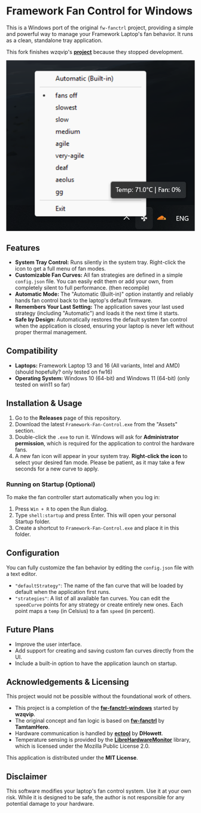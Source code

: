 # Framework Fan Control for Windows

This is a Windows port of the original `fw-fanctrl` project, providing a simple and powerful way to manage your Framework Laptop's fan behavior. It runs as a clean, standalone tray application.

This fork finishes wzqvip's **[project](https://github.com/wzqvip/fw-fanctrl-windows)** because they stopped development.

![Application Screenshot](pic1.png)

## Features

*   **System Tray Control:** Runs silently in the system tray. Right-click the icon to get a full menu of fan modes.
*   **Customizable Fan Curves:** All fan strategies are defined in a simple `config.json` file. You can easily edit them or add your own, from completely silent to full performance. (then recompile)
*   **Automatic Mode:** The "Automatic (Built-in)" option instantly and reliably hands fan control back to the laptop's default firmware.
*   **Remembers Your Last Setting:** The application saves your last used strategy (including "Automatic") and loads it the next time it starts.
*   **Safe by Design:** Automatically restores the default system fan control when the application is closed, ensuring your laptop is never left without proper thermal management.

## Compatibility

*   **Laptops:** Framework Laptop 13 and 16 (All variants, Intel and AMD) (should hopefully? only tested on fw16)
*   **Operating System:** Windows 10 (64-bit) and Windows 11 (64-bit) (only tested on win11 so far)

## Installation & Usage

1.  Go to the **Releases** page of this repository.
2.  Download the latest `Framework-Fan-Control.exe` from the "Assets" section.
3.  Double-click the `.exe` to run it. Windows will ask for **Administrator permission**, which is required for the application to control the hardware fans.
4.  A new fan icon will appear in your system tray. **Right-click the icon** to select your desired fan mode. Please be patient, as it may take a few seconds for a new curve to apply.

### Running on Startup (Optional)

To make the fan controller start automatically when you log in:
1.  Press `Win + R` to open the Run dialog.
2.  Type `shell:startup` and press Enter. This will open your personal Startup folder.
3.  Create a shortcut to `Framework-Fan-Control.exe` and place it in this folder.

## Configuration

You can fully customize the fan behavior by editing the `config.json` file with a text editor.

*   `"defaultStrategy"`: The name of the fan curve that will be loaded by default when the application first runs.
*   `"strategies"`: A list of all available fan curves. You can edit the `speedCurve` points for any strategy or create entirely new ones. Each point maps a `temp` (in Celsius) to a fan `speed` (in percent).

## Future Plans

*   Improve the user interface.
*   Add support for creating and saving custom fan curves directly from the UI.
*   Include a built-in option to have the application launch on startup.

## Acknowledgements & Licensing

This project would not be possible without the foundational work of others.

*   This project is a completion of the **[fw-fanctrl-windows](https://github.com/wzqvip/fw-fanctrl-windows)** started by **wzqvip**.
*   The original concept and fan logic is based on **[fw-fanctrl](https://github.com/TamtamHero/fw-fanctrl)** by **TamtamHero**.
*   Hardware communication is handled by **[ectool](https://github.com/DHowett/FrameworkWindowsUtils)** by **DHowett**.
*   Temperature sensing is provided by the **[LibreHardwareMonitor](https://github.com/LibreHardwareMonitor/LibreHardwareMonitor)** library, which is licensed under the Mozilla Public License 2.0.

This application is distributed under the **MIT License**.

## Disclaimer

This software modifies your laptop's fan control system. Use it at your own risk. While it is designed to be safe, the author is not responsible for any potential damage to your hardware.
